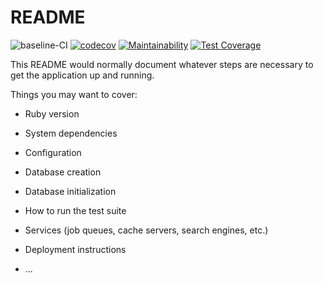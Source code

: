 # README

![baseline-CI](https://github.com/gloe2019/blogist/actions/workflows/main.yml/badge.svg)
[![codecov](https://codecov.io/gh/gloe2019/blogist/branch/main/graph/badge.svg?token=OTK4V51YE1)](https://codecov.io/gh/gloe2019/blogist)
[![Maintainability](https://api.codeclimate.com/v1/badges/bc8daf9d94bbb6e9cf7f/maintainability)](https://codeclimate.com/github/gloe2019/blogist/maintainability)
[![Test Coverage](https://api.codeclimate.com/v1/badges/bc8daf9d94bbb6e9cf7f/test_coverage)](https://codeclimate.com/github/gloe2019/blogist/test_coverage)

This README would normally document whatever steps are necessary to get the
application up and running.

Things you may want to cover:

* Ruby version

* System dependencies

* Configuration

* Database creation

* Database initialization

* How to run the test suite

* Services (job queues, cache servers, search engines, etc.)

* Deployment instructions

* ...
